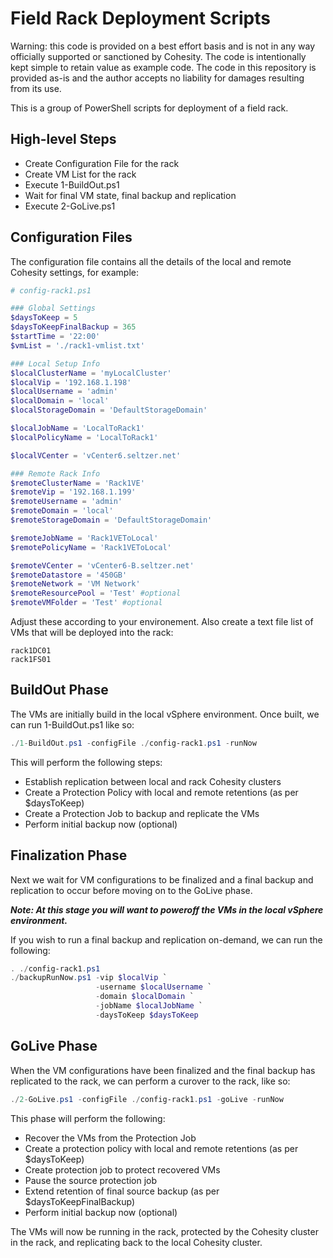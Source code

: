# Field Rack Deployment Scripts

Warning: this code is provided on a best effort basis and is not in any way officially supported or sanctioned by Cohesity. The code is intentionally kept simple to retain value as example code. The code in this repository is provided as-is and the author accepts no liability for damages resulting from its use.

This is a group of PowerShell scripts for deployment of a field rack.

## High-level Steps

* Create Configuration File for the rack
* Create VM List for the rack
* Execute 1-BuildOut.ps1
* Wait for final VM state, final backup and replication
* Execute 2-GoLive.ps1

## Configuration Files

The configuration file contains all the details of the local and remote Cohesity settings, for example:

```powershell
# config-rack1.ps1

### Global Settings
$daysToKeep = 5
$daysToKeepFinalBackup = 365
$startTime = '22:00'
$vmList = './rack1-vmlist.txt'

### Local Setup Info
$localClusterName = 'myLocalCluster'
$localVip = '192.168.1.198'
$localUsername = 'admin'
$localDomain = 'local'
$localStorageDomain = 'DefaultStorageDomain'

$localJobName = 'LocalToRack1'
$localPolicyName = 'LocalToRack1'

$localVCenter = 'vCenter6.seltzer.net'

### Remote Rack Info
$remoteClusterName = 'Rack1VE'
$remoteVip = '192.168.1.199'
$remoteUsername = 'admin'
$remoteDomain = 'local'
$remoteStorageDomain = 'DefaultStorageDomain'

$remoteJobName = 'Rack1VEToLocal'
$remotePolicyName = 'Rack1VEToLocal'

$remoteVCenter = 'vCenter6-B.seltzer.net'
$remoteDatastore = '450GB'
$remoteNetwork = 'VM Network'
$remoteResourcePool = 'Test' #optional
$remoteVMFolder = 'Test' #optional
```

Adjust these according to your environement. Also create a text file list of VMs that will be deployed into the rack:

```text
rack1DC01
rack1FS01
```

## BuildOut Phase

The VMs are initially build in the local vSphere environment. Once built, we can run 1-BuildOut.ps1 like so:

```powershell
./1-BuildOut.ps1 -configFile ./config-rack1.ps1 -runNow
```

This will perform the following steps:

* Establish replication between local and rack Cohesity clusters
* Create a Protection Policy with local and remote retentions (as per $daysToKeep)
* Create a Protection Job to backup and replicate the VMs
* Perform initial backup now (optional)

## Finalization Phase

Next we wait for VM configurations to be finalized and a final backup and replication to occur before moving on to the GoLive phase. 

**_Note: At this stage you will want to poweroff the VMs in the local vSphere environment._**

If you wish to run a final backup and replication on-demand, we can run the following:

```powershell
. ./config-rack1.ps1
./backupRunNow.ps1 -vip $localVip `
                   -username $localUsername `
                   -domain $localDomain `
                   -jobName $localJobName `
                   -daysToKeep $daysToKeep
```

## GoLive Phase

When the VM configurations have been finalized and the final backup has replicated to the rack, we can perform a curover to the rack, like so:

```powershell
./2-GoLive.ps1 -configFile ./config-rack1.ps1 -goLive -runNow
```

This phase will perform the following:

* Recover the VMs from  the Protection Job
* Create a protection policy with local and remote retentions (as per $daysToKeep)
* Create protection job to protect recovered VMs
* Pause the source protection job
* Extend retention of final source backup (as per $daysToKeepFinalBackup)
* Perform initial backup now (optional)

The VMs will now be running in the rack, protected by the Cohesity cluster in the rack, and replicating back to the local Cohesity cluster.